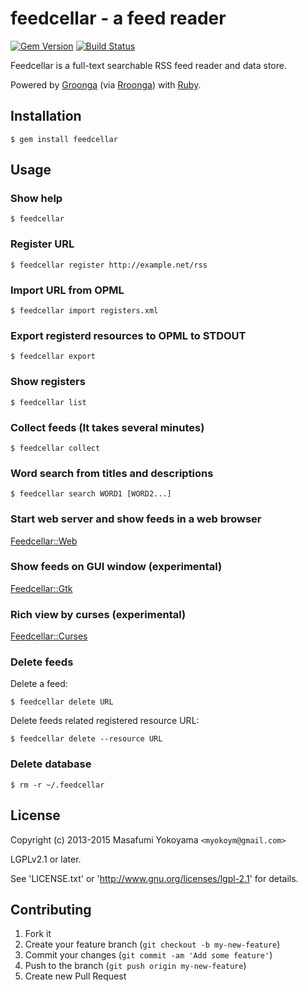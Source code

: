 # feedcellar - a feed reader

[![Gem Version](https://badge.fury.io/rb/feedcellar.svg)](http://badge.fury.io/rb/feedcellar)
[![Build Status](https://secure.travis-ci.org/feedcellar/feedcellar.png?branch=master)](http://travis-ci.org/feedcellar/feedcellar)

Feedcellar is a full-text searchable RSS feed reader and data store.

Powered by [Groonga][] (via [Rroonga][]) with [Ruby][].

[Groonga]:http://groonga.org/
[Rroonga]:http://ranguba.org/#about-rroonga
[Ruby]:https://www.ruby-lang.org/

## Installation

    $ gem install feedcellar

## Usage

### Show help

    $ feedcellar

### Register URL

    $ feedcellar register http://example.net/rss

### Import URL from OPML

    $ feedcellar import registers.xml

### Export registerd resources to OPML to STDOUT

    $ feedcellar export

### Show registers

    $ feedcellar list

### Collect feeds (It takes several minutes)

    $ feedcellar collect

### Word search from titles and descriptions

    $ feedcellar search WORD1 [WORD2...]

### Start web server and show feeds in a web browser

[Feedcellar::Web](https://github.com/feedcellar/feedcellar-web)

### Show feeds on GUI window (experimental)

[Feedcellar::Gtk](https://github.com/feedcellar/feedcellar-gtk)

### Rich view by curses (experimental)

[Feedcellar::Curses](https://github.com/feedcellar/feedcellar-curses)

### Delete feeds

Delete a feed:

    $ feedcellar delete URL

Delete feeds related registered resource URL:

    $ feedcellar delete --resource URL

### Delete database

    $ rm -r ~/.feedcellar

## License

Copyright (c) 2013-2015 Masafumi Yokoyama `<myokoym@gmail.com>`

LGPLv2.1 or later.

See 'LICENSE.txt' or 'http://www.gnu.org/licenses/lgpl-2.1' for details.

## Contributing

1. Fork it
2. Create your feature branch (`git checkout -b my-new-feature`)
3. Commit your changes (`git commit -am 'Add some feature'`)
4. Push to the branch (`git push origin my-new-feature`)
5. Create new Pull Request
